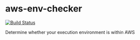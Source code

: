 # aws-env-checker

[![Build Status](https://travis-ci.org/anthunt/aws-env-checker.svg?branch=master)](https://travis-ci.org/anthunt/aws-env-checker)

Determine whether your execution environment is within AWS
